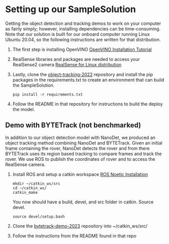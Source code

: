 # Setting up our SampleSolution

Getting the object detection and tracking demos to work on your computer as fairly simply; however, installing dependencies can be time-consuming. Note that our solution is built for our onboard computer running Linux Ubuntu 20.04, so the following instructions are written for that distribution.

1.  The first step is installing OpenVINO
    [OpenVINO Installation Tutorial](https://github.com/DroneVideo/docs/blob/gh-pages/openvino.md)

2.  RealSense libraries and packages are needed to access your RealSense2 camera
    [RealSense for Linux distribution](https://github.com/DroneVideo/docs/blob/gh-pages/rs2.md)

3.  Lastly, clone the [object-tracking-2022](https://github.com/DroneVideo/object-tracking-2022) 
    repository and install the pip packages in the requirements.txt to create an environment that can build the SampleSolution.

    ```shell
    pip install -r requirements.txt
    ```

4.  Follow the README in that repository for instructions to build the deploy the model.

## Demo with BYTETrack (not benchmarked)

In addition to our object detection model with NanoDet, we produced an object tracking method combining NanoDet and BYTETrack. Given an initial frame containing the rover, NanoDet detects the rover and from there BYTETrack uses its region based tracking to compare frames and track the rover. We use ROS to publish the coordinates of rover and to access the RealSense camera.

1. Install ROS and setup a catkin workspace
    [ROS Noetic Installation](https://github.com/DroneVideo/docs/blob/gh-pages/ros.md)

    ```shell
    mkdir ~/catkin_ws/src
    cd ~/catkin_ws/
    catkin_make
    ```

    You now should have a build, devel, and src folder in catkin. Source devel.

    ```shell
    source devel/setup.bash
    ```

2. Clone the [bytetrack-demo-2023](https://github.com/DroneVideo/bytetrack-demo-2023) repository into ~/catkin_ws/src/

3. Follow the instructions from the README found in that repo